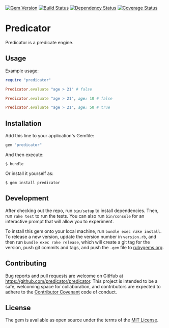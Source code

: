 [![Gem Version](https://badge.fury.io/rb/predicator.svg)](http://badge.fury.io/rb/predicator)
[![Build Status](https://travis-ci.org/predicator/predicator.svg?branch=master)](https://travis-ci.org/predicator/predicator)
[![Dependency Status](https://img.shields.io/gemnasium/johnnyt/predicator.svg)](https://gemnasium.com/johnnyt/predicator)
[![Coverage Status](https://coveralls.io/repos/github/predicator/predicator/badge.svg?branch=master)](https://coveralls.io/github/predicator/predicator?branch=master)

# Predicator

Predicator is a predicate engine.

## Usage

Example usage:

```ruby
require "predicator"

Predicator.evaluate "age > 21" # false

Predicator.evaluate "age > 21", age: 10 # false

Predicator.evaluate "age > 21", age: 50 # true
```

## Installation

Add this line to your application's Gemfile:

```ruby
gem "predicator"
```

And then execute:

    $ bundle

Or install it yourself as:

    $ gem install predicator

## Development

After checking out the repo, run `bin/setup` to install dependencies.
Then, run `rake test` to run the tests. You can also run `bin/console` for an interactive prompt that will allow you to experiment.

To install this gem onto your local machine, run `bundle exec rake install`.
To release a new version, update the version number in `version.rb`, and then run `bundle exec rake release`, which will create a git tag for the version, push git commits and tags, and push the `.gem` file to [rubygems.org](https://rubygems.org).

## Contributing

Bug reports and pull requests are welcome on GitHub at https://github.com/predicator/predicator.
This project is intended to be a safe, welcoming space for collaboration, and contributors are expected to adhere to the [Contributor Covenant](http://contributor-covenant.org) code of conduct.


## License

The gem is available as open source under the terms of the [MIT License](http://opensource.org/licenses/MIT).
